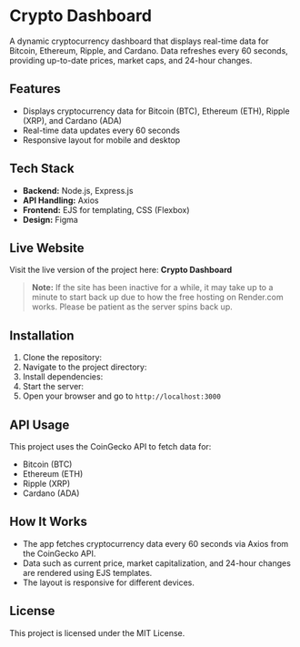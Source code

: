 # Crypto Dashboard

A dynamic cryptocurrency dashboard that displays real-time data for Bitcoin, Ethereum, Ripple, and Cardano. Data refreshes every 60 seconds, providing up-to-date prices, market caps, and 24-hour changes.

## Features

- Displays cryptocurrency data for Bitcoin (BTC), Ethereum (ETH), Ripple (XRP), and Cardano (ADA)
- Real-time data updates every 60 seconds
- Responsive layout for mobile and desktop

## Tech Stack

- **Backend:** Node.js, Express.js
- **API Handling:** Axios
- **Frontend:** EJS for templating, CSS (Flexbox)
- **Design:** Figma

## Live Website

Visit the live version of the project here: **Crypto Dashboard**

> **Note:** If the site has been inactive for a while, it may take up to a minute to start back up due to how the free hosting on Render.com works. Please be patient as the server spins back up.

## Installation

1. Clone the repository:
2. Navigate to the project directory:
3. Install dependencies:
4. Start the server:
5. Open your browser and go to `http://localhost:3000`

## API Usage

This project uses the CoinGecko API to fetch data for:

- Bitcoin (BTC)
- Ethereum (ETH)
- Ripple (XRP)
- Cardano (ADA)

## How It Works

- The app fetches cryptocurrency data every 60 seconds via Axios from the CoinGecko API.
- Data such as current price, market capitalization, and 24-hour changes are rendered using EJS templates.
- The layout is responsive for different devices.

## License

This project is licensed under the MIT License.

